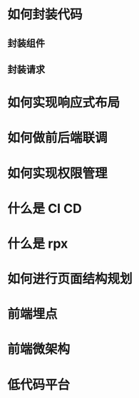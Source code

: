 # 如何封装代码

## 封装组件

## 封装请求

# 如何实现响应式布局

# 如何做前后端联调

# 如何实现权限管理

# 什么是 CI CD

# 什么是 rpx

# 如何进行页面结构规划

# 前端埋点

# 前端微架构

# 低代码平台